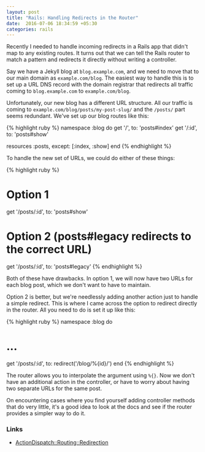 ```yaml
---
layout: post
title: "Rails: Handling Redirects in the Router"
date:  2016-07-06 18:34:59 +05:30
categories: rails
---
```


Recently I needed to handle incoming redirects in a Rails app
that didn't map to any existing routes.
It turns out that we can tell the Rails router
to match a pattern and redirects it directly
without writing a controller.

Say we have a Jekyll blog at `blog.example.com`,
and we need to move that to our main domain as `example.com/blog`.
The easiest way to handle this is to set up a URL DNS record
with the domain registrar that redirects
all traffic coming to `blog.example.com` to `example.com/blog`.

Unfortunately, our new blog has a different URL structure.
All our traffic is coming to `example.com/blog/posts/my-post-slug/`
and the `/posts/` part seems redundant.
We've set up our blog routes like this:

{% highlight ruby %}
namespace :blog do
  get '/',    to: 'posts#index'
  get '/:id', to: 'posts#show'

  resources :posts, except: [:index, :show]
end
{% endhighlight %}

To handle the new set of URLs, we could do either of these things:

{% highlight ruby %}
# Option 1
get '/posts/:id', to: 'posts#show'

# Option 2 (posts#legacy redirects to the correct URL)
get '/posts/:id', to: 'posts#legacy'
{% endhighlight %}

Both of these have drawbacks.
In option 1, we will now have two URLs for each blog post,
which we don't want to have to maintain.

Option 2 is better, but we're needlessly adding another action
just to handle a simple redirect.
This is where I came across the option to redirect directly in the router.
All you need to do is set it up like this:

{% highlight ruby %}
namespace :blog do
  # ...
  get '/posts/:id', to: redirect('/blog/%{id}/')
end
{% endhighlight %}

The router allows you to interpolate the argument using `%{}`.
Now we don't have an additional action in the controller,
or have to worry about having two separate URLs for the same post.

On encountering cases where you find yourself adding controller methods
that do very little, it's a good idea to look at the docs
and see if the router provides a simpler way to do it.

### Links

- [ActionDispatch::Routing::Redirection](http://api.rubyonrails.org/classes/ActionDispatch/Routing/Redirection.html)
